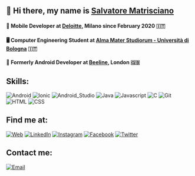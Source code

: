 ## 👋 Hi there, my name is [Salvatore Matrisciano](https://salvatorematrisciano.com)

#### 📱 Mobile Developer at [Deloitte](https://www.deloitte.com), Milano since February 2020 🇮🇹
#### 🖥️  Computer Engineering Student at [Alma Mater Studiorum - Università di Bologna](https://corsi.unibo.it/laurea/IngegneriaInformatica) 🇮🇹
#### 📱 Formerly Android Developer at [Beeline](https://beeline.co/), London 🇬🇧


## Skills:
![Android](https://img.shields.io/badge/Android-3DDC84?style=for-the-badge&logo=android&logoColor=white&labelColor=101010)
![Ionic](https://img.shields.io/badge/Ionic-0095D5?style=for-the-badge&logo=ionic&logoColor=white&labelColor=101010)
![Android_Studio](https://img.shields.io/badge/Android_Studio-3DDC84?style=for-the-badge&logo=android-studio&logoColor=white&labelColor=101010)
![Java](https://img.shields.io/badge/Java-e01010?style=for-the-badge&logo=java&logoColor=white&labelColor=101010)
![Javascript](https://img.shields.io/badge/Javascript-f5da42?style=for-the-badge&logo=javascript&logoColor=white&labelColor=101010)
![C](https://img.shields.io/badge/C-0095D5?style=for-the-badge&logo=c&logoColor=white&labelColor=101010)
![Git](https://img.shields.io/badge/Git-ff6a00?style=for-the-badge&logo=git&logoColor=white&labelColor=101010)
![HTML](https://img.shields.io/badge/HTML-e01010?style=for-the-badge&logo=html5&logoColor=white&labelColor=101010)
![CSS](https://img.shields.io/badge/CSS-f5da42?style=for-the-badge&logo=css3&logoColor=white&labelColor=101010)

## Find me at:
[![Web](https://img.shields.io/badge/My_Website-salvatorematrisciano.com-14a1f0?style=for-the-badge&logo=html5&logoColor=white&labelColor=101010)](https://salvatorematrisciano.com)
[![LinkedIn](https://img.shields.io/badge/LinkedIn-salvatore_matrisciano-0077B5?style=for-the-badge&logo=linkedin&logoColor=white&labelColor=101010)](https://www.linkedin.com/in/salvatore-matrisciano/)
[![Instagram](https://img.shields.io/badge/Instagram-@salvatore.matrisciano-E4405F?style=for-the-badge&logo=instagram&logoColor=white&labelColor=101010)](https://instagram.com/salvatore.matrisciano)
[![Facebook](https://img.shields.io/badge/Facebook-Salvatore_Matrisciano-3b5998?style=for-the-badge&logo=facebook&logoColor=white&labelColor=101010)](https://www.facebook.com/matrisciano.s/)
[![Twitter](https://img.shields.io/badge/Twitter-@SalvatoreMatrisciano-1DA1F2?style=for-the-badge&logo=twitter&logoColor=white&labelColor=101010)](https://twitter.com/matrisciano_s)

## Contact me:
[![Email](https://img.shields.io/badge/Email-s.matrisciano@mail.com-72ae2d?style=for-the-badge&logo=gmail&logoColor=white&labelColor=101010)](mailto:s.matrisciano@mail.com)
